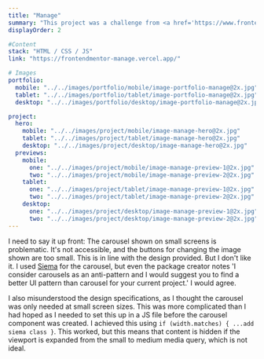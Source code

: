 ```yaml
---
title: "Manage"
summary: "This project was a challenge from <a href='https://www.frontendmentor.io'>Frontend Mentor</a>. The specifications required me to build a fully responsive landing page to the designs provided. I used semantic HTML, CSS for layout (CUBE CSS),  with JavaScript for form validation and <a href='https://github.com/pawelgrzybek/siema'>Siema</a> for the carousel."
displayOrder: 2

#Content
stack: "HTML / CSS / JS"
link: "https://frontendmentor-manage.vercel.app/"

# Images
portfolio:
  mobile: "../../images/portfolio/mobile/image-portfolio-manage@2x.jpg"
  tablet: "../../images/portfolio/tablet/image-portfolio-manage@2x.jpg"
  desktop: "../../images/portfolio/desktop/image-portfolio-manage@2x.jpg"

project:
  hero:
    mobile: "../../images/project/mobile/image-manage-hero@2x.jpg"
    tablet: "../../images/project/tablet/image-manage-hero@2x.jpg"
    desktop: "../../images/project/desktop/image-manage-hero@2x.jpg"
  previews:
    mobile:
      one: "../../images/project/mobile/image-manage-preview-1@2x.jpg"
      two: "../../images/project/mobile/image-manage-preview-2@2x.jpg"
    tablet:
      one: "../../images/project/tablet/image-manage-preview-1@2x.jpg"
      two: "../../images/project/tablet/image-manage-preview-2@2x.jpg"
    desktop:
      one: "../../images/project/desktop/image-manage-preview-1@2x.jpg"
      two: "../../images/project/desktop/image-manage-preview-2@2x.jpg"
---
```


I need to say it up front: The carousel shown on small screens is problematic. It's not accessible, and the buttons for changing the image shown are too small. This is in line with the design provided. But I don't like it. I used <a href='https://github.com/pawelgrzybek/siema'>Siema</a> for the carousel, but even the package creator notes 'I consider carousels as an anti-pattern and I would suggest you to find a better UI pattern than carousel for your current project.' I would agree.

I also misunderstood the design specifications, as I thought the carousel was only needed at small screen sizes. This was more complicated than I had hoped as I needed to set this up in a JS file before the carousel component was created. I achieved this using `if (width.matches) { ...add siema class }`. This worked, but this means that content is hidden if the viewport is expanded from the small to medium media query, which is not ideal.
